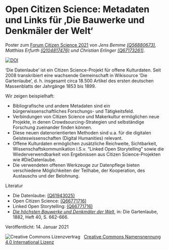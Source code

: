 <h1 id="Open Citizen Science: Metadaten und Links für ‚Die Bauwerke und Denkmäler der Welt‘">Open Citizen Science: Metadaten und Links für ‚Die Bauwerke und Denkmäler der Welt‘</h1>
<p> Poster zum <a href="https://www.buergerschaffenwissen.de/citizen-science/veranstaltungen/forum-citizen-science-2021">Forum Citizen Science 2021</a> von <em>Jens Bemme</em> <a href="https://www.wikidata.org/wiki/Q56880673"><em>(Q56880673)</em></a><em>, <em>Matthias Erfurth</em> <a href="https://www.wikidata.org/wiki/Q104817476"><em>(Q104817476)</em></a><em></em> und </em><em>Christian Erlinger</em> <a href="https://www.wikidata.org/wiki/Q67173261"><em>(Q67173261)</em></a>.</p>
<p><a href="https://doi.org/10.5281/zenodo.4707221"><img src="https://zenodo.org/badge/DOI/10.5281/zenodo.4707221.svg" alt="DOI"></a></p>
<p>‘Die Datenlaube’ ist ein Citizen Science-Projekt für offene Kulturdaten. Seit 2008 transkribiert eine wachsende Gemeinschaft in Wikisource ‘Die Gartenlaube’, d. h. insgesamt circa 18.500 Artikel des ersten deutschen Massenblatts der Jahrgänge 1853 bis 1899.</p>
<p></p>
<p>Wir zeigen beispielhaft:</p>
<p>
<ul>
<li>Bibliografische und andere Metadaten sind ein bürgerwissenschaftliches Forschungs- und Tätigkeitsfeld.</li>
<li> Verbindungen von Citizen Science und Makerkultur ermöglichen neue Projekte, in denen Crowdsourcing-Strategien und selbständige Forschung zueinander finden können.</li>
<li> Diese neuen datenorientierten Methoden sind u.a. für die digitalen Geisteswissenschaften (Digital Humanities) relevant.</li>
<li> Offene Kulturdaten ermöglichen zusätzliche Reichweite, Sichtbarkeit, Wissenschaftskommunikation i.S.v. “Linked Open Storytelling” sowie die Wiederverwendbarkeit von Ergebnissen aus Citizen Science-Projekten wie #DieDatenlaube.</li>
<li>Die verwendeten offenen Werkzeuge zur Datenpflege bieten verschiedene Möglichkeiten der Teilhabe, der Kooperation, des Austauschs und der Belohnung.</li></ul></p>
<p></p>
<p>Literatur</p>
<p>
<ul>
<li>Die Datenlaube: <a href="https://www.wikidata.org/wiki/Q61943025">(Q61943025)</a></li>
<li>Open Citizen Science: <a href="https://www.wikidata.org/wiki/Q66771716">(Q66771716)</a></li>
<li>Linked Open Storytelling: <a href="https://www.wikidata.org/wiki/Q66631860">(Q66771716)</a></li>
<li><a href="https://de.wikisource.org/wiki/Die_h%C3%B6chsten_Bauwerke_und_Denkm%C3%A4ler_der_Welt"><em>Die höchsten Bauwerke und Denkmäler der Welt</em></a>, in: Die Gartenlaube, 1882, Heft 40, S. 662-666.</li>
</ul></p>

<p>Veröffentlicht: 14. Januar 2021</p>
<img alt="Creative Commons Lizenzvertrag" style="border-width:0" src="https://i.creativecommons.org/l/by/4.0/80x15.png" />&nbsp;&nbsp;&nbsp;<a rel="license" href="http://creativecommons.org/licenses/by/4.0/">Creative Commons Namensnennung 4.0 International Lizenz</a> <a rel="license" href="http://creativecommons.org/licenses/by/4.0/">
